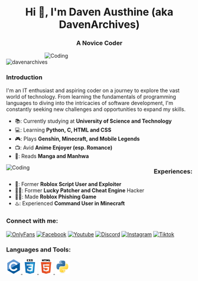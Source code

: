 <h1 align="center">Hi 👋, I'm Daven Austhine (aka DavenArchives)</h1>
<h3 align="center"> A Novice Coder</h3>
<img align="right" alt="Coding" width="400" src="https://github.com/davenarchives/DavenArchives/assets/160004612/bd3c0465-0c27-434a-ba1f-f2bd4f702b3a">
<p align="left"> <img src="https://komarev.com/ghpvc/?username=davenarchives&label=Profile%20views&color=0e75b6&style=flat" alt="davenarchives" /> </p>

<h3 align="left">Introduction</h3>
<p align="left">I'm an IT enthusiast and aspiring coder on a journey to explore the vast world of technology. From learning the fundamentals of programming languages to diving into the intricacies of software development, I'm constantly seeking new challenges and opportunities to expand my skills.

- 📚: Currently studying at **University of Science and Technology**
- 💻: Learning **Python, C, HTML and CSS**
- 🎮: Plays **Genshin, Minecraft, and Mobile Legends**
- 📺: Avid **Anime Enjoyer (esp. Romance)**
- 📘: Reads **Manga and Manhwa**

<img align="left" alt="Coding" width="350" src="https://github.com/davenarchives/DavenArchives/assets/160004612/836096b0-7b69-454c-9aa2-9df80f2b7332">

<h3 align="right">Experiences:</h3>


- 👾: Former **Roblox Script User and Exploiter**
- 🐱‍💻: Former **Lucky Patcher and Cheat Engine** Hacker
- 🐱‍👤: Made **Roblox Phishing Game**
- ♨️: Experienced **Command User in Minecraft**


<h3 align="left">Connect with me:</h3>
  <a href="https://matias.me/nsfw/" target="_blank"><img align="center" src="https://github.com/davenarchives/DavenArchives/assets/160004612/421e4ecf-101b-4501-93b4-3947ee045749" alt="OnlyFans" height="40" width="40" /></a>
  <a href="https://www.facebook.com/abyss.desu.1" target="_blank"><img align="center" src="https://raw.githubusercontent.com/rahuldkjain/github-profile-readme-generator/master/src/images/icons/Social/facebook.svg" alt="Facebook" height="30" width="40" /></a>
  <a href="https://www.youtube.com/@d4v3n57" target="_blank"><img align="center" src="https://raw.githubusercontent.com/rahuldkjain/github-profile-readme-generator/master/src/images/icons/Social/youtube.svg" alt="Youtube" height="30" width="40" /></a>
  <a href="https://discord.gg/74jFFFgjNT" target="_blank"><img align="center" src="https://raw.githubusercontent.com/rahuldkjain/github-profile-readme-generator/master/src/images/icons/Social/discord.svg" alt="Discord" height="30" width="40" /></a>
  <a href="https://www.instagram.com/_daven.abyss/?igsh=MTMzNzZucnBjdzVnbA%3D%3D&fbclid=IwAR2cy5HHRPr-Zh9PgbJXhGLniQ3dTA6h6tN4gjnRcZlJMCUlYevGS05iuHs" target="_blank"><img align="center" src="https://raw.githubusercontent.com/rahuldkjain/github-profile-readme-generator/master/src/images/icons/Social/instagram.svg" alt="Instagram" height="30" width="40" /></a>
  <a href="https://www.tiktok.com/@daaaaaven?_t=8k7saQYHElW&_r=1&fbclid=IwAR1eVrvHA9kIyG6XIwV58h2yZ9NSafSxZV4S3Oae30Uxc1YhWwMZGQIAagk" target="_blank"><img align="center" src="https://github.com/davenarchives/DavenArchives/assets/160004612/a908fa6f-e63b-4b18-b6d0-c1e54c54661f" alt="Tiktok" height="30" width="30" /></a>
</p>

<h3 align="left">Languages and Tools:</h3>
<p align="left"> <a href="https://www.cprogramming.com/" target="_blank" rel="noreferrer"> <img src="https://raw.githubusercontent.com/devicons/devicon/master/icons/c/c-original.svg" alt="c" width="40" height="40"/> </a> <a href="https://www.w3schools.com/css/" target="_blank" rel="noreferrer"> <img src="https://raw.githubusercontent.com/devicons/devicon/master/icons/css3/css3-original-wordmark.svg" alt="css3" width="40" height="40"/> </a> <a href="https://www.w3.org/html/" target="_blank" rel="noreferrer"> <img src="https://raw.githubusercontent.com/devicons/devicon/master/icons/html5/html5-original-wordmark.svg" alt="html5" width="40" height="40"/> </a> <a href="https://www.python.org" target="_blank" rel="noreferrer"> <img src="https://raw.githubusercontent.com/devicons/devicon/master/icons/python/python-original.svg" alt="python" width="40" height="40"/> </a> </p>
